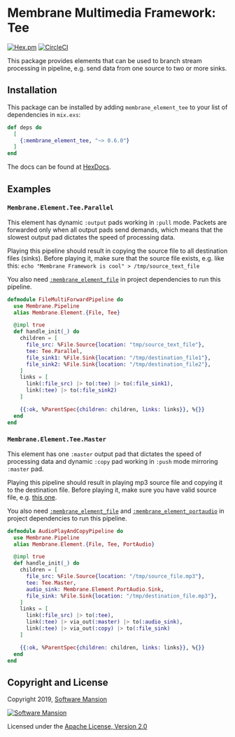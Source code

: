 # Membrane Multimedia Framework: Tee

[![Hex.pm](https://img.shields.io/hexpm/v/membrane_element_tee.svg)](https://hex.pm/packages/membrane_element_tee)
[![CircleCI](https://circleci.com/gh/membraneframework/membrane_element_tee.svg?style=svg)](https://circleci.com/gh/membraneframework/membrane_element_tee)

This package provides elements that can be used to branch stream processing in pipeline, e.g. send data from one source to two or more sinks.

## Installation

This package can be installed by adding `membrane_element_tee` to your list of dependencies in `mix.exs`:

```elixir
def deps do
  [
    {:membrane_element_tee, "~> 0.6.0"}
  ]
end
```

The docs can be found at [HexDocs](https://hexdocs.pm/membrane_element_tee).

## Examples

### `Membrane.Element.Tee.Parallel`

This element has dynamic `:output` pads working in `:pull` mode. Packets are forwarded
only when all output pads send demands, which means that the slowest output pad dictates
the speed of processing data.

Playing this pipeline should result in copying the source file to all destination files (sinks).
Before playing it, make sure that the source file exists, e.g. like this:
`echo "Membrane Framework is cool" > /tmp/source_text_file`

You also need [`:membrane_element_file`](https://github.com/membraneframework/membrane-element-file) in project dependencies to run this pipeline.

```elixir
defmodule FileMultiForwardPipeline do
  use Membrane.Pipeline
  alias Membrane.Element.{File, Tee}

  @impl true
  def handle_init(_) do
    children = [
      file_src: %File.Source{location: "tmp/source_text_file"},
      tee: Tee.Parallel,
      file_sink1: %File.Sink{location: "/tmp/destination_file1"},
      file_sink2: %File.Sink{location: "/tmp/destination_file2"},
    ]
    links = [
      link(:file_src) |> to(:tee) |> to(:file_sink1),
      link(:tee) |> to(:file_sink2)
    ]

    {{:ok, %ParentSpec{children: children, links: links}}, %{}}
  end
end
```

### `Membrane.Element.Tee.Master`

This element has one `:master` output pad that dictates the speed of processing data
and dynamic `:copy` pad working in `:push` mode mirroring `:master` pad.

Playing this pipeline should result in playing mp3 source file and copying it to the destination file.
Before playing it, make sure you have valid source file, e.g. [this one](https://github.com/membraneframework/membrane-demo/blob/v0.3/sample.mp3).

You also need [`:membrane_element_file`](https://github.com/membraneframework/membrane-element-file) and [`:membrane_element_portaudio`](https://github.com/membraneframework/membrane-element-portaudio) in project dependencies to run this pipeline.

```elixir
defmodule AudioPlayAndCopyPipeline do
  use Membrane.Pipeline
  alias Membrane.Element.{File, Tee, PortAudio}

  @impl true
  def handle_init(_) do
    children = [
      file_src: %File.Source{location: "/tmp/source_file.mp3"},
      tee: Tee.Master,
      audio_sink: Membrane.Element.PortAudio.Sink,
      file_sink: %File.Sink{location: "/tmp/destination_file.mp3"},
    ]
    links = [
      link(:file_src) |> to(:tee),
      link(:tee) |> via_out(:master) |> to(:audio_sink),
      link(:tee) |> via_out(:copy) |> to(:file_sink)
    ]

    {{:ok, %ParentSpec{children: children, links: links}}, %{}}
  end
end
```

## Copyright and License

Copyright 2019, [Software Mansion](https://swmansion.com/?utm_source=git&utm_medium=readme&utm_campaign=membrane-element-tee)

[![Software Mansion](https://logo.swmansion.com/logo?color=white&variant=desktop&width=200&tag=membrane-github)](https://swmansion.com/?utm_source=git&utm_medium=readme&utm_campaign=membrane-element-tee)

Licensed under the [Apache License, Version 2.0](LICENSE)
